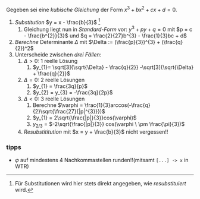 Gegeben sei eine _kubische Gleichung_ der Form $x^{3}+ bx^{2}+ cx + d = 0$.

1. _Substitution_ $y = x - \frac{b}{3}$ [^1]
	1. Gleichung liegt nun in _Standard-Form_ vor: $y^{3} + py + q = 0$
		mit $p = c - \frac{b^{2}}{3}$ und $q = \frac{2}{27}b^{3} - \frac{1}{3}bc + d$ 
2. _Berechne_ Determinante $\Delta$ mit $\Delta := (\frac{p}{3})^{3} + (\frac{q}{2})^2$ 
3. Unterscheide zwischen _drei Fällen_:
	1. $\Delta > 0$: 1 reelle Lösung
		1. $y_{1}= \sqrt[3]{\sqrt{\Delta} - \frac{q}{2}} -\sqrt[3]{\sqrt{\Delta} + \frac{q}{2}}$ 
	2. $\Delta = 0$: 2 reelle Lösungen
		1. $y_{1} = \frac{3q}{p}$
		2. $y_{2} = y_{3} = -\frac{3q}{2p}$
	3. $\Delta < 0$: 3 reelle Lösungen
		1. Berechne $\varphi = \frac{1}{3}arccos(-\frac{q}{2}\sqrt{\frac{27}{|p|^{3}}})$
		2. $y_{1} = 2\sqrt{\frac{|p|}{3}}cos(\varphi)$ 
		3. $y_{2/3}$ = $-2\sqrt{\frac{|p|}{3}} cos(\varphi \ \pm \frac{\pi}{3})$ 
	4. _Resubstititution_ mit $x = y + \frac{b}{3}$ nicht vergessen!!

[^1]: Für Substitutionen wird hier stets direkt angegeben, wie _resubstituiert_ wird.


### tipps
- $\varphi$ auf mindestens 4 Nachkommastellen runden!!(mitsamt `[...] -> x` in WTR)